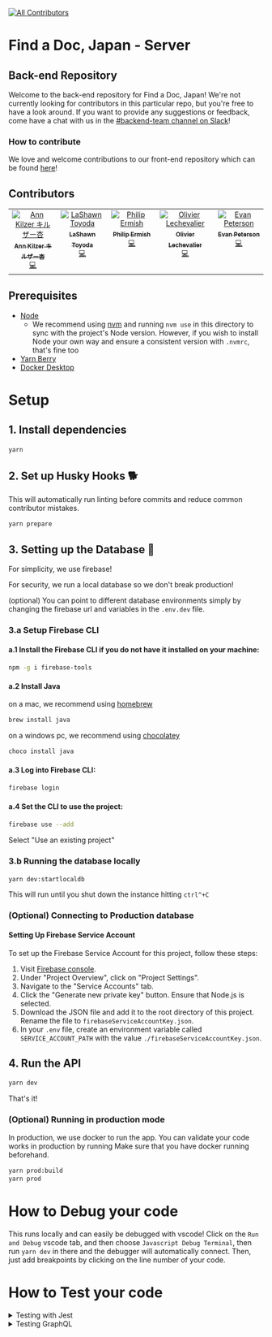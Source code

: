 [![All Contributors](https://img.shields.io/github/all-contributors/ourjapanlife/findadoc-server?color=ee8449&style=for-the-badge)](#contributors)

# Find a Doc, Japan - Server

## Back-end Repository

Welcome to the back-end repository for Find a Doc, Japan! We're not currently looking for contributors in this particular repo, but you're free to have a look around. If you want to provide any suggestions or feedback, come have a chat with us in the [#backend-team channel on Slack](https://join.slack.com/t/find-a-doc/shared_invite/zt-s4744a6o-MGaGHzLN5wB9aXeha3vdsQ)!

### How to contribute

We love and welcome contributions to our front-end repository which can be found [here](https://github.com/ourjapanlife/findadoc-web)!

## Contributors

<!-- ALL-CONTRIBUTORS-LIST:START - Do not remove or modify this section -->
<!-- prettier-ignore-start -->
<!-- markdownlint-disable -->
<table>
  <tbody>
    <tr>
      <td align="center" valign="top" width="14.28%"><a href="http://www.annkilzer.net/"><img src="https://avatars.githubusercontent.com/u/4602369?v=4?s=100" width="100px;" alt="Ann Kilzer キルザー杏"/><br /><sub><b>Ann Kilzer キルザー杏</b></sub></a><br /><a href="https://github.com/ourjapanlife/findadoc-server/commits?author=ann-kilzer" title="Code">💻</a></td>
      <td align="center" valign="top" width="14.28%"><a href="https://github.com/theyokohamalife"><img src="https://avatars.githubusercontent.com/u/31802656?v=4?s=100" width="100px;" alt="LaShawn Toyoda"/><br /><sub><b>LaShawn Toyoda</b></sub></a><br /><a href="https://github.com/ourjapanlife/findadoc-server/commits?author=theyokohamalife" title="Code">💻</a></td>
      <td align="center" valign="top" width="14.28%"><a href="https://github.com/ermish"><img src="https://avatars.githubusercontent.com/u/4411499?v=4?s=100" width="100px;" alt="Philip Ermish"/><br /><sub><b>Philip Ermish</b></sub></a><br /><a href="https://github.com/ourjapanlife/findadoc-server/commits?author=ermish" title="Code">💻</a></td>
      <td align="center" valign="top" width="14.28%"><a href="https://github.com/RageZBla"><img src="https://avatars.githubusercontent.com/u/1196871?v=4?s=100" width="100px;" alt="Olivier Lechevalier"/><br /><sub><b>Olivier Lechevalier</b></sub></a><br /><a href="https://github.com/ourjapanlife/findadoc-server/commits?author=RageZBla" title="Code">💻</a></td>
      <td align="center" valign="top" width="14.28%"><a href="https://github.com/evan-desu"><img src="https://avatars.githubusercontent.com/u/86333067?v=4?s=100" width="100px;" alt="Evan Peterson"/><br /><sub><b>Evan Peterson</b></sub></a><br /><a href="https://github.com/ourjapanlife/findadoc-server/commits?author=evan-desu" title="Code">💻</a></td>
    </tr>
  </tbody>
</table>

<!-- markdownlint-restore -->
<!-- prettier-ignore-end -->

<!-- ALL-CONTRIBUTORS-LIST:END -->

## Prerequisites

- [Node](https://nodejs.org)
  - We recommend using [nvm](https://github.com/nvm-sh/nvm) and running `nvm use` in this directory to sync with the project's Node version. However, if you wish to install Node your own way and ensure a consistent version with `.nvmrc`, that's fine too
- [Yarn Berry](https://yarnpkg.com/getting-started/install)
- [Docker Desktop](https://www.docker.com/products/docker-desktop/)

# Setup

## 1. Install dependencies

```sh
yarn
```

## 2. Set up Husky Hooks 🐕️

This will automatically run linting before commits and reduce common contributor mistakes.

```sh
yarn prepare
```

## 3. Setting up the Database 🐘

For simplicity, we use firebase!

For security, we run a local database so we don't break production!

(optional) You can point to different database environments simply by changing the firebase url and variables in the `.env.dev` file.

### 3.a Setup Firebase CLI

#### a.1 Install the Firebase CLI if you do not have it installed on your machine:

```sh
npm -g i firebase-tools
```

#### a.2 Install Java

on a mac, we recommend using [homebrew](https://brew.sh/)
```sh
brew install java
```
on a windows pc, we recommend using [chocolatey](https://chocolatey.org/)
```sh
choco install java
```

#### a.3 Log into Firebase CLI:

```sh
firebase login
```

#### a.4 Set the CLI to use the project:

```sh
firebase use --add
```

Select "Use an existing project"

### 3.b Running the database locally

```sh
yarn dev:startlocaldb
```

This will run until you shut down the instance hitting `ctrl^+C`

### (Optional) Connecting to Production database

#### Setting Up Firebase Service Account

To set up the Firebase Service Account for this project, follow these steps:

1. Visit [Firebase console](https://console.firebase.google.com/project/find-a-doc-japan/overview).
2. Under "Project Overview", click on "Project Settings".
3. Navigate to the "Service Accounts" tab.
4. Click the "Generate new private key" button. Ensure that Node.js is selected.
5. Download the JSON file and add it to the root directory of this project. Rename the file to `firebaseServiceAccountKey.json`.
6. In your `.env` file, create an environment variable called `SERVICE_ACCOUNT_PATH` with the value `./firebaseServiceAccountKey.json`.

## 4. Run the API

```sh
yarn dev
```

That's it!

### (Optional) Running in production mode

In production, we use docker to run the app. You can validate your code works in production by running
Make sure that you have docker running beforehand.

```sh
yarn prod:build
yarn prod
```

# How to Debug your code

This runs locally and can easily be debugged with vscode!
Click on the `Run and Debug` vscode tab, and then choose `Javascript Debug Terminal`, then run `yarn dev` in there and the debugger will automatically connect.
Then, just add breakpoints by clicking on the line number of your code.  

# How to Test your code

<details>
  <summary> Testing with Jest </summary>
  
  1. To run Jest directly from the CLI, install it globally with the following:
  
  ```sh
  npm install jest --global
  ```

  2. Start the Docker container:

  ```sh
  yarn test:dockerstart
  ```
  
  3. Run the tests:

  ```sh
  yarn test
  ```

</details>

<details>
  <summary>Testing GraphQL</summary>

1. Run `yarn generate` to generate the types locally
2. Run `yarn dev` to start the local server
3. Open your browser to <http://localhost:3001/>
4. Navigate to the Explorer section from the menu in the left pane.
5. Click `query: Query` under "Root Types
   ![image](./docs/root-types.png)
6. Click the `+` button to see the fields a **type** has that can be added to the query
   ![image](./docs/add-to-query.png)

7. Select the desired fields and they'll automatically get added to the query builder
   ![image](./docs/query-builder.png)

8. If you select a type that requires an ID (such as `Facility` or `HealthcareProfessional`) then add the ID in the "Variables" window at the bottom _as a string_.

![image](./docs/query-by-id.png)

9. If you'd like to share the query you built, such as demonstrating how you tested your code, check out [Apollo Explorer's sharing features](https://www.apollographql.com/blog/announcement/platform/save-and-share-your-graphql-operations-in-apollo-explorer/#sharing-a-collection).

</details>
